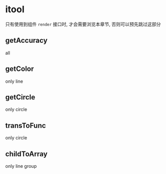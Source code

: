 # itool

只有使用到组件 `render` 接口时, 才会需要浏览本章节, 否则可以预先跳过这部分


## getAccuracy

all

## getColor

only line



## getCircle

only circle

## transToFunc

only circle



## childToArray

only line group